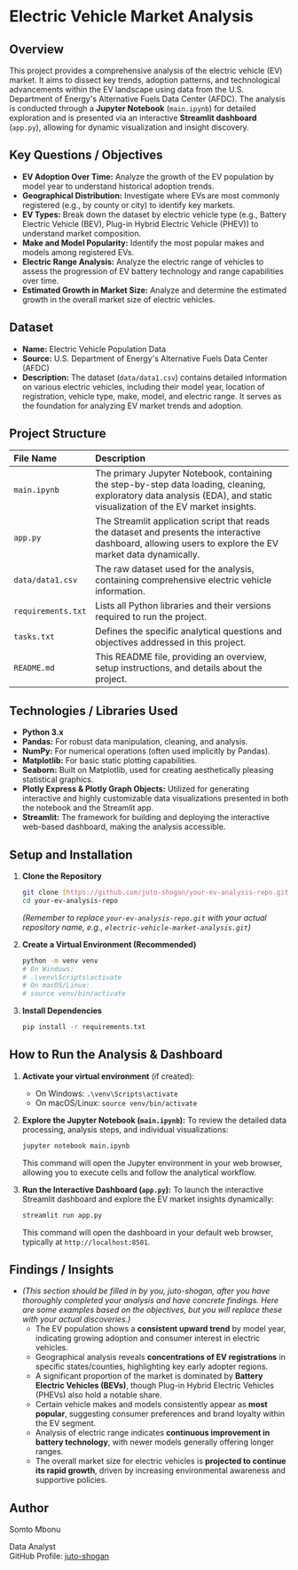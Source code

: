 # Electric Vehicle Market Analysis

## Overview

This project provides a comprehensive analysis of the electric vehicle (EV) market. It aims to dissect key trends, adoption patterns, and technological advancements within the EV landscape using data from the U.S. Department of Energy's Alternative Fuels Data Center (AFDC). The analysis is conducted through a **Jupyter Notebook** (`main.ipynb`) for detailed exploration and is presented via an interactive **Streamlit dashboard** (`app.py`), allowing for dynamic visualization and insight discovery.

## Key Questions / Objectives

* **EV Adoption Over Time:** Analyze the growth of the EV population by model year to understand historical adoption trends.
* **Geographical Distribution:** Investigate where EVs are most commonly registered (e.g., by county or city) to identify key markets.
* **EV Types:** Break down the dataset by electric vehicle type (e.g., Battery Electric Vehicle (BEV), Plug-in Hybrid Electric Vehicle (PHEV)) to understand market composition.
* **Make and Model Popularity:** Identify the most popular makes and models among registered EVs.
* **Electric Range Analysis:** Analyze the electric range of vehicles to assess the progression of EV battery technology and range capabilities over time.
* **Estimated Growth in Market Size:** Analyze and determine the estimated growth in the overall market size of electric vehicles.

## Dataset

* **Name:** Electric Vehicle Population Data
* **Source:** U.S. Department of Energy's Alternative Fuels Data Center (AFDC)
* **Description:** The dataset (`data/data1.csv`) contains detailed information on various electric vehicles, including their model year, location of registration, vehicle type, make, model, and electric range. It serves as the foundation for analyzing EV market trends and adoption.

## Project Structure

| File Name          | Description                                                                                                                              |
| :----------------- | :--------------------------------------------------------------------------------------------------------------------------------------- |
| `main.ipynb`       | The primary Jupyter Notebook, containing the step-by-step data loading, cleaning, exploratory data analysis (EDA), and static visualization of the EV market insights. |
| `app.py`           | The Streamlit application script that reads the dataset and presents the interactive dashboard, allowing users to explore the EV market data dynamically. |
| `data/data1.csv`   | The raw dataset used for the analysis, containing comprehensive electric vehicle information.                                            |
| `requirements.txt` | Lists all Python libraries and their versions required to run the project.                                                               |
| `tasks.txt`        | Defines the specific analytical questions and objectives addressed in this project.                                                      |
| `README.md`        | This README file, providing an overview, setup instructions, and details about the project.                                            |

## Technologies / Libraries Used

* **Python 3.x**
* **Pandas:** For robust data manipulation, cleaning, and analysis.
* **NumPy:** For numerical operations (often used implicitly by Pandas).
* **Matplotlib:** For basic static plotting capabilities.
* **Seaborn:** Built on Matplotlib, used for creating aesthetically pleasing statistical graphics.
* **Plotly Express & Plotly Graph Objects:** Utilized for generating interactive and highly customizable data visualizations presented in both the notebook and the Streamlit app.
* **Streamlit:** The framework for building and deploying the interactive web-based dashboard, making the analysis accessible.

## Setup and Installation

1.  **Clone the Repository**

    ```bash
    git clone [https://github.com/juto-shogan/your-ev-analysis-repo.git](https://github.com/juto-shogan/your-ev-analysis-repo.git)
    cd your-ev-analysis-repo
    ```
    *(Remember to replace `your-ev-analysis-repo.git` with your actual repository name, e.g., `electric-vehicle-market-analysis.git`)*

2.  **Create a Virtual Environment (Recommended)**

    ```bash
    python -m venv venv
    # On Windows:
    # .\venv\Scripts\activate
    # On macOS/Linux:
    # source venv/bin/activate
    ```

3.  **Install Dependencies**

    ```bash
    pip install -r requirements.txt
    ```

## How to Run the Analysis & Dashboard

1.  **Activate your virtual environment** (if created):
    * On Windows: `.\venv\Scripts\activate`
    * On macOS/Linux: `source venv/bin/activate`

2.  **Explore the Jupyter Notebook (`main.ipynb`):**
    To review the detailed data processing, analysis steps, and individual visualizations:

    ```bash
    jupyter notebook main.ipynb
    ```

    This command will open the Jupyter environment in your web browser, allowing you to execute cells and follow the analytical workflow.

3.  **Run the Interactive Dashboard (`app.py`):**
    To launch the interactive Streamlit dashboard and explore the EV market insights dynamically:

    ```bash
    streamlit run app.py
    ```

    This command will open the dashboard in your default web browser, typically at `http://localhost:8501`.

## Findings / Insights

* *(This section should be filled in by you, juto-shogan, after you have thoroughly completed your analysis and have concrete findings. Here are some examples based on the objectives, but you will replace these with your actual discoveries.)*
    * The EV population shows a **consistent upward trend** by model year, indicating growing adoption and consumer interest in electric vehicles.
    * Geographical analysis reveals **concentrations of EV registrations** in specific states/counties, highlighting key early adopter regions.
    * A significant proportion of the market is dominated by **Battery Electric Vehicles (BEVs)**, though Plug-in Hybrid Electric Vehicles (PHEVs) also hold a notable share.
    * Certain vehicle makes and models consistently appear as **most popular**, suggesting consumer preferences and brand loyalty within the EV segment.
    * Analysis of electric range indicates **continuous improvement in battery technology**, with newer models generally offering longer ranges.
    * The overall market size for electric vehicles is **projected to continue its rapid growth**, driven by increasing environmental awareness and supportive policies.

## Author

Somto Mbonu

Data Analyst<br/>
GitHub Profile: [juto-shogan](https://github.com/juto-shogan)
